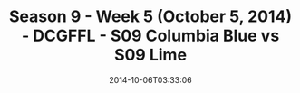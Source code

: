 ---
title: Season 9 - Week 5 (October 5, 2014) - DCGFFL - S09 Columbia Blue vs S09 Lime
teams-score:
- team: _teams/s09-columbia-blue.md
  score: 26
- team: _teams/s09-lime.md
  score: 0
mvp: Brion Stokes (Columbia); Amanda Livingstone (Lime)
game-ball: N/A
season: 9
week: 5
date: '2014-10-06T03:33:06'
pageid: season-9-week-5-4454-vs-4460
---